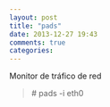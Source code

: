 ```yaml
---
layout: post
title: "pads"
date: 2013-12-27 19:43
comments: true
categories: 
---
```

Monitor de tráfico de red

>\# pads -i eth0

